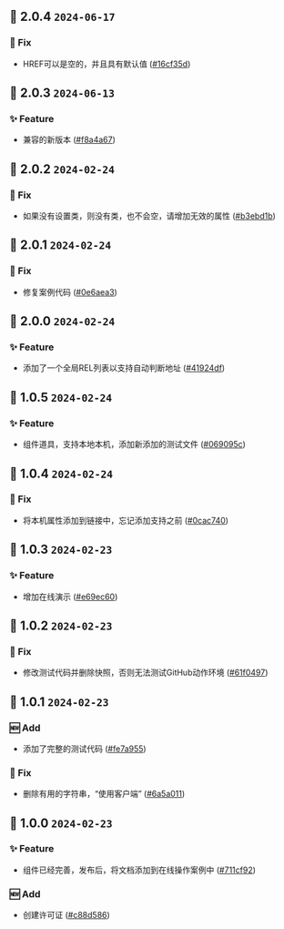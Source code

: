 ## 🎉 2.0.4 `2024-06-17`
### 🐛 Fix
- HREF可以是空的，并且具有默认值 ([#16cf35d](https://github.com/kwooshung/Nextjs-ArcoDesign-Link/commit/16cf35deca6a1d618ee1cc00c0081750b3189ecf))

## 🎉 2.0.3 `2024-06-13`
### ✨ Feature
- 兼容的新版本 ([#f8a4a67](https://github.com/kwooshung/Nextjs-ArcoDesign-Link/commit/f8a4a678a0f3ed5f3450949bc2644ddbc961aafd))

## 🎉 2.0.2 `2024-02-24`
### 🐛 Fix
- 如果没有设置类，则没有类，也不会空，请增加无效的属性 ([#b3ebd1b](https://github.com/kwooshung/Nextjs-ArcoDesign-Link/commit/b3ebd1b8edcf1f33e574faaf4f0591ad889d5f49))

## 🎉 2.0.1 `2024-02-24`
### 🐛 Fix
- 修复案例代码 ([#0e6aea3](https://github.com/kwooshung/Nextjs-ArcoDesign-Link/commit/0e6aea3816000ecd308857d16028403f133f1960))

## 🎉 2.0.0 `2024-02-24`
### ✨ Feature
- 添加了一个全局REL列表以支持自动判断地址 ([#41924df](https://github.com/kwooshung/Nextjs-ArcoDesign-Link/commit/41924df1053d01cf5c088bc841645d771b5a78a3))

## 🎉 1.0.5 `2024-02-24`
### ✨ Feature
- 组件道具，支持本地本机，添加新添加的测试文件 ([#069095c](https://github.com/kwooshung/Nextjs-ArcoDesign-Link/commit/069095ca922da19772eec52be3a956f148c789fb))

## 🎉 1.0.4 `2024-02-24`
### 🐛 Fix
- 将本机属性添加到链接中，忘记添加支持之前 ([#0cac740](https://github.com/kwooshung/Nextjs-ArcoDesign-Link/commit/0cac740b2b98510e5f39f4488aabcd653eeb4824))

## 🎉 1.0.3 `2024-02-23`
### ✨ Feature
- 增加在线演示 ([#e69ec60](https://github.com/kwooshung/Nextjs-ArcoDesign-Link/commit/e69ec60397d14f5cfbfb6ad0d8836011e02e99c8))

## 🎉 1.0.2 `2024-02-23`
### 🐛 Fix
- 修改测试代码并删除快照，否则无法测试GitHub动作环境 ([#61f0497](https://github.com/kwooshung/Nextjs-ArcoDesign-Link/commit/61f0497d375d1a56f1d5773db499f2087dfba5bd))

## 🎉 1.0.1 `2024-02-23`
### 🆕 Add
- 添加了完整的测试代码 ([#fe7a955](https://github.com/kwooshung/Nextjs-ArcoDesign-Link/commit/fe7a955b50da9105c6fa1aecea7a487bb9ffdce7))
### 🐛 Fix
- 删除有用的字符串，“使用客户端” ([#6a5a011](https://github.com/kwooshung/Nextjs-ArcoDesign-Link/commit/6a5a0115306ce523fbeec243d72d7ca3db54e9ab))

## 🎉 1.0.0 `2024-02-23`
### ✨ Feature
- 组件已经完善，发布后，将文档添加到在线操作案例中 ([#711cf92](https://github.com/kwooshung/Nextjs-ArcoDesign-Link/commit/711cf92f33ec882ba3cb2476ea7388d5a10f786b))
### 🆕 Add
- 创建许可证 ([#c88d586](https://github.com/kwooshung/Nextjs-ArcoDesign-Link/commit/c88d586dc2766bd5c405b33b554e0a96adfd2267))